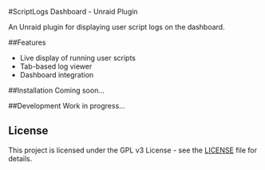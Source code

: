 #ScriptLogs Dashboard - Unraid Plugin

An Unraid plugin for displaying user script logs on the dashboard.


##Features

-   Live display of running user scripts
-   Tab-based log viewer
-   Dashboard integration

##Installation
Coming soon...

##Development
Work in progress...

## License
This project is licensed under the GPL v3 License - see the [LICENSE](LICENSE) file for details.
